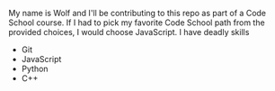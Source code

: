 My name is Wolf and I'll be contributing to this repo as part of a Code School course.
If I had to pick my favorite Code School path from the provided choices, I would choose JavaScript.
I have deadly skills

* Git
* JavaScript
* Python
* C++
